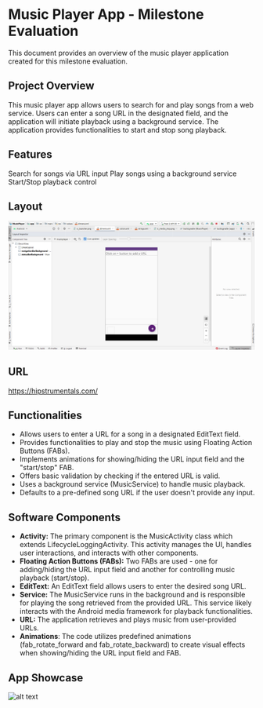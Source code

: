 # Music Player App - Milestone Evaluation
This document provides an overview of the music player application created for this milestone evaluation.

## Project Overview

This music player app allows users to search for and play songs from a web service. Users can enter a song URL in the designated field, and the application will initiate playback using a background service. The application provides functionalities to start and stop song playback.

## Features

Search for songs via URL input
Play songs using a background service
Start/Stop playback control

## Layout
![alt text](layout.png)

## URL
https://hipstrumentals.com/

## Functionalities

- Allows users to enter a URL for a song in a designated EditText field.
- Provides functionalities to play and stop the music using Floating Action Buttons (FABs).
- Implements animations for showing/hiding the URL input field and the "start/stop" FAB.
- Offers basic validation by checking if the entered URL is valid.
- Uses a background service (MusicService) to handle music playback.
- Defaults to a pre-defined song URL if the user doesn't provide any input.

## Software Components

- **Activity:** The primary component is the MusicActivity class which extends LifecycleLoggingActivity. This activity manages the UI, handles user interactions, and interacts with other components.
- **Floating Action Buttons (FABs):** Two FABs are used - one for adding/hiding the URL input field and another for controlling music playback (start/stop).
- **EditText:** An EditText field allows users to enter the desired song URL.
- **Service:** The MusicService runs in the background and is responsible for playing the song retrieved from the provided URL. This service likely interacts with the Android media framework for playback functionalities.
- **URL:** The application retrieves and plays music from user-provided URLs.
- **Animations**: The code utilizes predefined animations (fab_rotate_forward and fab_rotate_backward) to create visual effects when showing/hiding the URL input field and FAB.

## App Showcase
![alt text](appshowcase.gif)

